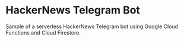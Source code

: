 # HackerNews Telegram Bot
Sample of a serverless HackerNews Telegram bot using Google Cloud Functions and Cloud Firestore.